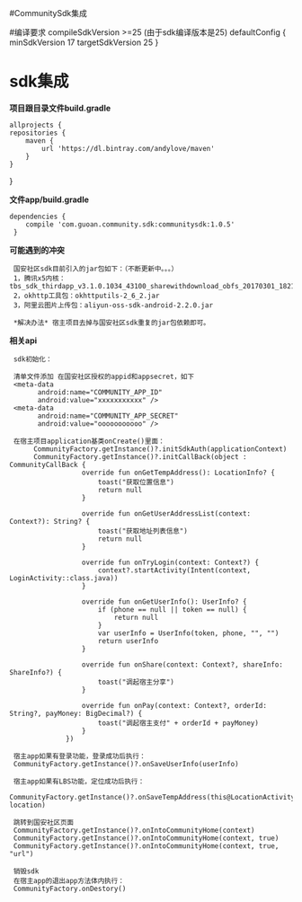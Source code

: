 #CommunitySdk集成

#编译要求
    compileSdkVersion >=25  (由于sdk编译版本是25)
     defaultConfig {
            minSdkVersion 17
            targetSdkVersion 25
        }

# sdk集成 #

**项目跟目录文件build.gradle**
 
    allprojects {
    repositories {
        maven {
            url 'https://dl.bintray.com/andylove/maven'
        }
    }
   }

**文件app/build.gradle**

    dependencies {
        compile 'com.guoan.community.sdk:communitysdk:1.0.5'
     }
     
**可能遇到的冲突**

     国安社区sdk目前引入的jar包如下：（不断更新中。。。）
     1，腾讯x5内核：tbs_sdk_thirdapp_v3.1.0.1034_43100_sharewithdownload_obfs_20170301_182143.jar
     2，okhttp工具包：okhttputils-2_6_2.jar
     3，阿里云图片上传包：aliyun-oss-sdk-android-2.2.0.jar
  
     *解决办法* 宿主项目去掉与国安社区sdk重复的jar包依赖即可。

**相关api**

     sdk初始化：
     
     清单文件添加 在国安社区授权的appid和appsecret，如下
     <meta-data
           android:name="COMMUNITY_APP_ID"
           android:value="xxxxxxxxxxx" />
     <meta-data
           android:name="COMMUNITY_APP_SECRET"
           android:value="ooooooooooo" />
           
     在宿主项目application基类onCreate()里面：
          CommunityFactory.getInstance()?.initSdkAuth(applicationContext)
          CommunityFactory.getInstance()?.initCallBack(object : CommunityCallBack {
                      override fun onGetTempAddress(): LocationInfo? {
                          toast("获取位置信息")
                          return null
                      }
          
                      override fun onGetUserAddressList(context: Context?): String? {
                          toast("获取地址列表信息")
                          return null
                      }
          
                      override fun onTryLogin(context: Context?) {
                          context?.startActivity(Intent(context, LoginActivity::class.java))
                      }
          
                      override fun onGetUserInfo(): UserInfo? {
                          if (phone == null || token == null) {
                              return null
                          }
                          var userInfo = UserInfo(token, phone, "", "")
                          return userInfo
                      }
          
                      override fun onShare(context: Context?, shareInfo: ShareInfo?) {
                          toast("调起宿主分享")
                      }
          
                      override fun onPay(context: Context?, orderId: String?, payMoney: BigDecimal?) {
                          toast("调起宿主支付" + orderId + payMoney)
                      }
                  })
            
     宿主app如果有登录功能，登录成功后执行：
     CommunityFactory.getInstance()?.onSaveUserInfo(userInfo)
     
     宿主app如果有LBS功能，定位成功后执行：
     CommunityFactory.getInstance()?.onSaveTempAddress(this@LocationActivity, location)
     
     跳转到国安社区页面
     CommunityFactory.getInstance()?.onIntoCommunityHome(context)
     CommunityFactory.getInstance()?.onIntoCommunityHome(context, true)
     CommunityFactory.getInstance()?.onIntoCommunityHome(context, true, "url")
     
     销毁sdk
     在宿主app的退出app方法体内执行：
     CommunityFactory.onDestory()
     
     
